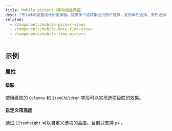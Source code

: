 ```yaml
---
title: Mobile pickers（移动端选择器）
desc: "专为移动设备设计的选择器。提供多个选项集合供用户选择，支持单列选择、多列选择和级联选择。"
related:
  - /components/mobile-picker-views
  - /components/mobile-date-time-views
  - /components/mobile-time-pickers
---
```



## 示例

### 属性

#### 级联

使用级联的 `Columns` 和 `ItemChildren` 字段可以实现选项级联的效果。

<app-alerts type="warning" content="级联选择的数据嵌套深度需要一致，如果某些选项没有子选项，则可以使用空字符串作为占位符。"></app-alerts>

<masa-example file="Examples.components.mobile_pickers.Cascade"></masa-example>

#### 自定义项高度

通过 `1Itemheight` 可以自定义选项的高度。目前只支持 `px` 。

<masa-example file="Examples.components.mobile_pickers.ItemHeight"></masa-example>